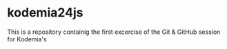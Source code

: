 # kodemia24js

This is a repository containig the first excercise of the Git & GitHub session for Kodemia's
